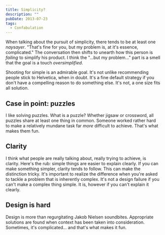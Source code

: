 ```yaml
---
title: Simplicity?
description: ""
pubDate: 2013-07-23
tags:
  - Confabulation
---
```


When talking about the pursuit of simplicity, there tends to be at least one _naysayer_. "That's fine for you, but my problem is, at it's essence, complicated." The conversation then shifts to unearth how this person is _failing_ to simplify his product. I think the "...but my problem..." part is a smell that the goal is a touch _oversimplified_.

Shooting for simple is an admirable goal. It's not unlike recommending people stick to Helvetica, when in doubt. It's a fine default strategy if you don't have a compelling reason to do something else. It's not, a one size fits all solution.

## Case in point: puzzles

I like solving puzzles. What is a puzzle? Whether jigsaw or crossword, all puzzles share at least one thing in common. Someone worked rather hard to make a relatively mundane task far _more_ difficult to achieve. That's what makes them fun.

## Clarity

I think what people are really talking about, really trying to achieve, is clarity. Here's the rub: simple things are easier to explain clearly. If you can make something simpler, clarity tends to follow. This can make the distinction tricky. It's important to realize the difference when you're asked to tackle a problem that is inherently complex. It's not a design failure if you can't make a complex thing simple. It is, however if you can't explain it clearly.

## Design is hard

Design is more than regurgitating Jakob Nielsen soundbites. Appropriate solutions are found when context has been taken into consideration. Sometimes, it's complicated... and that's what makes it fun.
